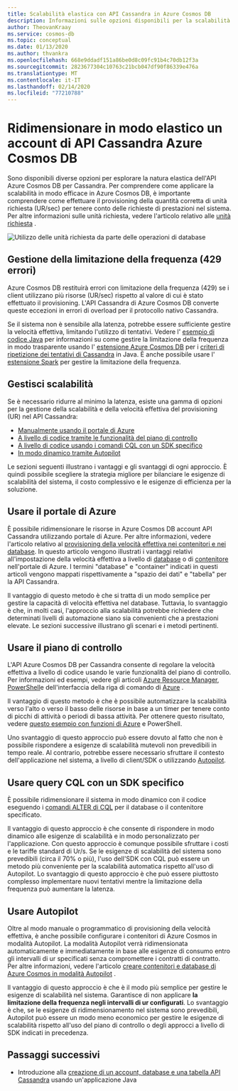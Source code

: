 ```yaml
---
title: Scalabilità elastica con API Cassandra in Azure Cosmos DB
description: Informazioni sulle opzioni disponibili per la scalabilità di un account di API Cassandra Azure Cosmos DB e i relativi vantaggi e svantaggi
author: TheovanKraay
ms.service: cosmos-db
ms.topic: conceptual
ms.date: 01/13/2020
ms.author: thvankra
ms.openlocfilehash: 668e9ddadf151a86be0d8c09fc91b4c70db12f3a
ms.sourcegitcommit: 2823677304c10763c21bcb047df90f86339e476a
ms.translationtype: MT
ms.contentlocale: it-IT
ms.lasthandoff: 02/14/2020
ms.locfileid: "77210788"
---
```

# <a name="elastically-scale-an-azure-cosmos-db-cassandra-api-account"></a>Ridimensionare in modo elastico un account di API Cassandra Azure Cosmos DB

Sono disponibili diverse opzioni per esplorare la natura elastica dell'API Azure Cosmos DB per Cassandra. Per comprendere come applicare la scalabilità in modo efficace in Azure Cosmos DB, è importante comprendere come effettuare il provisioning della quantità corretta di unità richiesta (UR/sec) per tenere conto delle richieste di prestazioni nel sistema. Per altre informazioni sulle unità richiesta, vedere l'articolo relativo alle [unità richiesta](request-units.md) . 

![Utilizzo delle unità richiesta da parte delle operazioni di database](./media/request-units/request-units.png)

## <a name="handling-rate-limiting-429-errors"></a>Gestione della limitazione della frequenza (429 errori)

Azure Cosmos DB restituirà errori con limitazione della frequenza (429) se i client utilizzano più risorse (UR/sec) rispetto al valore di cui è stato effettuato il provisioning. L'API Cassandra di Azure Cosmos DB converte queste eccezioni in errori di overload per il protocollo nativo Cassandra. 

Se il sistema non è sensibile alla latenza, potrebbe essere sufficiente gestire la velocità effettiva, limitando l'utilizzo di tentativi. Vedere l' [esempio di codice Java](https://github.com/Azure-Samples/azure-cosmos-cassandra-java-retry-sample) per informazioni su come gestire la limitazione della frequenza in modo trasparente usando l' [estensione Azure Cosmos DB](https://github.com/Azure/azure-cosmos-cassandra-extensions) per i [criteri di ripetizione dei tentativi di Cassandra](https://docs.datastax.com/drivers/java/2.0/com/datastax/driver/core/policies/RetryPolicy.html) in Java. È anche possibile usare l' [estensione Spark](https://mvnrepository.com/artifact/com.microsoft.azure.cosmosdb/azure-cosmos-cassandra-spark-helper) per gestire la limitazione della frequenza.

## <a name="manage-scaling"></a>Gestisci scalabilità

Se è necessario ridurre al minimo la latenza, esiste una gamma di opzioni per la gestione della scalabilità e della velocità effettiva del provisioning (UR) nel API Cassandra:

* [Manualmente usando il portale di Azure](#use-azure-portal)
* [A livello di codice tramite le funzionalità del piano di controllo](#use-control-plane)
* [A livello di codice usando i comandi CQL con un SDK specifico](#use-cql-queries)
* [In modo dinamico tramite Autopilot](#use-autopilot)

Le sezioni seguenti illustrano i vantaggi e gli svantaggi di ogni approccio. È quindi possibile scegliere la strategia migliore per bilanciare le esigenze di scalabilità del sistema, il costo complessivo e le esigenze di efficienza per la soluzione.

## <a id="use-azure-portal"></a>Usare il portale di Azure

È possibile ridimensionare le risorse in Azure Cosmos DB account API Cassandra utilizzando portale di Azure. Per altre informazioni, vedere l'articolo relativo al [provisioning della velocità effettiva nei contenitori e nei database](set-throughput.md). In questo articolo vengono illustrati i vantaggi relativi all'impostazione della velocità effettiva a livello di [database](set-throughput.md#set-throughput-on-a-database) o di [contenitore](set-throughput.md#set-throughput-on-a-container) nell'portale di Azure. I termini "database" e "container" indicati in questi articoli vengono mappati rispettivamente a "spazio dei dati" e "tabella" per la API Cassandra.

Il vantaggio di questo metodo è che si tratta di un modo semplice per gestire la capacità di velocità effettiva nel database. Tuttavia, lo svantaggio è che, in molti casi, l'approccio alla scalabilità potrebbe richiedere che determinati livelli di automazione siano sia convenienti che a prestazioni elevate. Le sezioni successive illustrano gli scenari e i metodi pertinenti.

## <a id="use-control-plane"></a>Usare il piano di controllo

L'API Azure Cosmos DB per Cassandra consente di regolare la velocità effettiva a livello di codice usando le varie funzionalità del piano di controllo. Per informazioni ed esempi, vedere gli articoli [Azure Resource Manager](manage-cassandra-with-resource-manager.md), [PowerShell](powershell-samples-cassandra.md)e dell'interfaccia della riga di comando di [Azure](cli-samples-cassandra.md) .

Il vantaggio di questo metodo è che è possibile automatizzare la scalabilità verso l'alto o verso il basso delle risorse in base a un timer per tenere conto di picchi di attività o periodi di bassa attività. Per ottenere questo risultato, vedere [questo esempio con funzioni di Azure](https://github.com/Azure-Samples/azure-cosmos-throughput-scheduler) e PowerShell.

Uno svantaggio di questo approccio può essere dovuto al fatto che non è possibile rispondere a esigenze di scalabilità mutevoli non prevedibili in tempo reale. Al contrario, potrebbe essere necessario sfruttare il contesto dell'applicazione nel sistema, a livello di client/SDK o utilizzando [Autopilot](provision-throughput-autopilot.md).

## <a id="use-cql-queries"></a>Usare query CQL con un SDK specifico

È possibile ridimensionare il sistema in modo dinamico con il codice eseguendo i [comandi ALTER di CQL](cassandra-support.md#keyspace-and-table-options) per il database o il contenitore specificato.

Il vantaggio di questo approccio è che consente di rispondere in modo dinamico alle esigenze di scalabilità e in modo personalizzato per l'applicazione. Con questo approccio è comunque possibile sfruttare i costi e le tariffe standard di Ur/s. Se le esigenze di scalabilità del sistema sono prevedibili (circa il 70% o più), l'uso dell'SDK con CQL può essere un metodo più conveniente per la scalabilità automatica rispetto all'uso di Autopilot. Lo svantaggio di questo approccio è che può essere piuttosto complesso implementare nuovi tentativi mentre la limitazione della frequenza può aumentare la latenza.

## <a id="use-autopilot"></a>Usare Autopilot

Oltre al modo manuale o programmatico di provisioning della velocità effettiva, è anche possibile configurare i contenitori di Azure Cosmos in modalità Autopilot. La modalità Autopilot verrà ridimensionata automaticamente e immediatamente in base alle esigenze di consumo entro gli intervalli di ur specificati senza compromettere i contratti di contratto. Per altre informazioni, vedere l'articolo [creare contenitori e database di Azure Cosmos in modalità Autopilot](provision-throughput-autopilot.md) .

Il vantaggio di questo approccio è che è il modo più semplice per gestire le esigenze di scalabilità nel sistema. Garantisce di non applicare **la limitazione della frequenza negli intervalli di ur configurati**. Lo svantaggio è che, se le esigenze di ridimensionamento nel sistema sono prevedibili, Autopilot può essere un modo meno economico per gestire le esigenze di scalabilità rispetto all'uso del piano di controllo o degli approcci a livello di SDK indicati in precedenza.

## <a name="next-steps"></a>Passaggi successivi

- Introduzione alla [creazione di un account, database e una tabella API Cassandra](create-cassandra-api-account-java.md) usando un'applicazione Java
